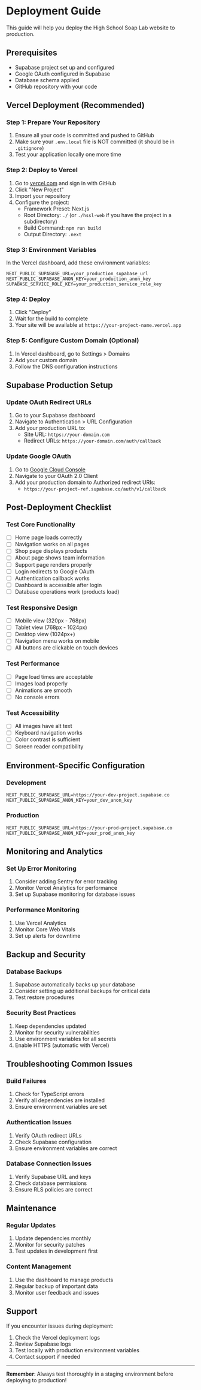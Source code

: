 # Deployment Guide

This guide will help you deploy the High School Soap Lab website to production.

## Prerequisites

- Supabase project set up and configured
- Google OAuth configured in Supabase
- Database schema applied
- GitHub repository with your code

## Vercel Deployment (Recommended)

### Step 1: Prepare Your Repository

1. Ensure all your code is committed and pushed to GitHub
2. Make sure your `.env.local` file is NOT committed (it should be in `.gitignore`)
3. Test your application locally one more time

### Step 2: Deploy to Vercel

1. Go to [vercel.com](https://vercel.com) and sign in with GitHub
2. Click "New Project"
3. Import your repository
4. Configure the project:
   - Framework Preset: Next.js
   - Root Directory: `./` (or `./hssl-web` if you have the project in a subdirectory)
   - Build Command: `npm run build`
   - Output Directory: `.next`

### Step 3: Environment Variables

In the Vercel dashboard, add these environment variables:

```
NEXT_PUBLIC_SUPABASE_URL=your_production_supabase_url
NEXT_PUBLIC_SUPABASE_ANON_KEY=your_production_anon_key
SUPABASE_SERVICE_ROLE_KEY=your_production_service_role_key
```

### Step 4: Deploy

1. Click "Deploy"
2. Wait for the build to complete
3. Your site will be available at `https://your-project-name.vercel.app`

### Step 5: Configure Custom Domain (Optional)

1. In Vercel dashboard, go to Settings > Domains
2. Add your custom domain
3. Follow the DNS configuration instructions

## Supabase Production Setup

### Update OAuth Redirect URLs

1. Go to your Supabase dashboard
2. Navigate to Authentication > URL Configuration
3. Add your production URL to:
   - Site URL: `https://your-domain.com`
   - Redirect URLs: `https://your-domain.com/auth/callback`

### Update Google OAuth

1. Go to [Google Cloud Console](https://console.cloud.google.com/)
2. Navigate to your OAuth 2.0 Client
3. Add your production domain to Authorized redirect URIs:
   - `https://your-project-ref.supabase.co/auth/v1/callback`

## Post-Deployment Checklist

### Test Core Functionality

- [ ] Home page loads correctly
- [ ] Navigation works on all pages
- [ ] Shop page displays products
- [ ] About page shows team information
- [ ] Support page renders properly
- [ ] Login redirects to Google OAuth
- [ ] Authentication callback works
- [ ] Dashboard is accessible after login
- [ ] Database operations work (products load)

### Test Responsive Design

- [ ] Mobile view (320px - 768px)
- [ ] Tablet view (768px - 1024px)
- [ ] Desktop view (1024px+)
- [ ] Navigation menu works on mobile
- [ ] All buttons are clickable on touch devices

### Test Performance

- [ ] Page load times are acceptable
- [ ] Images load properly
- [ ] Animations are smooth
- [ ] No console errors

### Test Accessibility

- [ ] All images have alt text
- [ ] Keyboard navigation works
- [ ] Color contrast is sufficient
- [ ] Screen reader compatibility

## Environment-Specific Configuration

### Development
```env
NEXT_PUBLIC_SUPABASE_URL=https://your-dev-project.supabase.co
NEXT_PUBLIC_SUPABASE_ANON_KEY=your_dev_anon_key
```

### Production
```env
NEXT_PUBLIC_SUPABASE_URL=https://your-prod-project.supabase.co
NEXT_PUBLIC_SUPABASE_ANON_KEY=your_prod_anon_key
```

## Monitoring and Analytics

### Set Up Error Monitoring

1. Consider adding Sentry for error tracking
2. Monitor Vercel Analytics for performance
3. Set up Supabase monitoring for database issues

### Performance Monitoring

1. Use Vercel Analytics
2. Monitor Core Web Vitals
3. Set up alerts for downtime

## Backup and Security

### Database Backups

1. Supabase automatically backs up your database
2. Consider setting up additional backups for critical data
3. Test restore procedures

### Security Best Practices

1. Keep dependencies updated
2. Monitor for security vulnerabilities
3. Use environment variables for all secrets
4. Enable HTTPS (automatic with Vercel)

## Troubleshooting Common Issues

### Build Failures

1. Check for TypeScript errors
2. Verify all dependencies are installed
3. Ensure environment variables are set

### Authentication Issues

1. Verify OAuth redirect URLs
2. Check Supabase configuration
3. Ensure environment variables are correct

### Database Connection Issues

1. Verify Supabase URL and keys
2. Check database permissions
3. Ensure RLS policies are correct

## Maintenance

### Regular Updates

1. Update dependencies monthly
2. Monitor for security patches
3. Test updates in development first

### Content Management

1. Use the dashboard to manage products
2. Regular backup of important data
3. Monitor user feedback and issues

## Support

If you encounter issues during deployment:

1. Check the Vercel deployment logs
2. Review Supabase logs
3. Test locally with production environment variables
4. Contact support if needed

---

**Remember**: Always test thoroughly in a staging environment before deploying to production!

